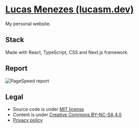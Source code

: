 # [Lucas Menezes (lucasm.dev)](https://lucasm.dev/)

My personal website.

## Stack

Made with React, TypeScript, CSS and Next.js framework.

## Report

![PageSpeed report](https://lucasm.dev/report.png)

## Legal

- Source code is under [MIT license](https://github.com/lucasmezs/lucasmezs.github.io/blob/master/LICENCE.txt)
- Content is under [Creative Commons BY-NC-SA 4.0](https://creativecommons.org/licenses/by-nc-sa/4.0/)
- [Privacy policy](https://lucasm.dev/privacy)
